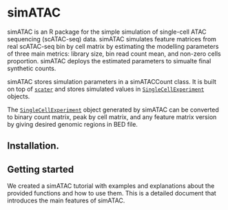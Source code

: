 # simATAC

simATAC is an R package for the simple simulation of single-cell ATAC sequencing 
(scATAC-seq) data. simATAC simulates feature matrices from real scATAC-seq bin by cell 
matrix by estimating the modelling parameters of three main metrics: library size, 
bin read count mean, and non-zero cells proportion. simATAC deploys the estimated 
parameters to simualte final synthetic counts. 

simATAC stores simulation parameters in a simATACCount class. It is built on top of 
[`scater`][scater] and stores simulated values in [`SingleCellExperiment`][SCE] objects. 

The [`SingleCellExperiment`][SCE] object generated by simATAC can be converted to 
binary count matrix, peak by cell matrix, and any feature matrix version by giving 
desired genomic regions in BED file.

## Installation.


## Getting started

We created a simATAC tutorial with examples and explanations about the provided functions and how to use them. This is a detailed document that introduces the main features of simATAC.



[scater]: https://github.com/davismcc/scater
[SCE]: https://github.com/drisso/SingleCellExperiment
[contrib]: https://github.com/Bioconductor/Contributions/issues/209
[bioc]: https://bioconductor.org/packages/devel/bioc/html/splatter.html
[vignette]: https://bioconductor.org/packages/devel/bioc/vignettes/splatter/inst/doc/splatter.html
[paper]: http://dx.doi.org/10.1186/s13059-017-1305-0

